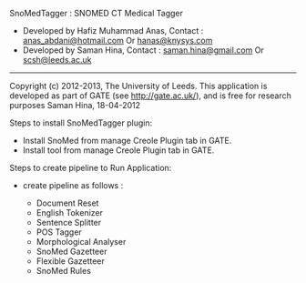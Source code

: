 SnoMedTagger : SNOMED CT Medical Tagger
  * Developed by Hafiz Muhammad Anas, Contact : anas_abdani@hotmail.com Or hanas@knysys.com
  * Developed by Saman Hina, Contact : saman.hina@gmail.com Or scsh@leeds.ac.uk
  -----------------------------------------------------------------------------------
  Copyright (c) 2012-2013, The University of Leeds.
  This application is developed as part of GATE (see http://gate.ac.uk/), and is free
  for research purposes 
  Saman Hina, 18-04-2012

Steps to install SnoMedTagger plugin:

* Install SnoMed from manage Creole Plugin tab in GATE.
* Install tool from manage Creole Plugin tab in GATE.

Steps to create pipeline to Run Application: 

* create pipeline as follows :
  
  * Document Reset
  * English Tokenizer
  * Sentence Splitter
  * POS Tagger
  * Morphological Analyser
  * SnoMed Gazetteer
  * Flexible Gazetteer
  * SnoMed Rules


